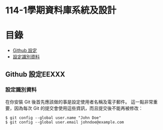 # 114-1學期資料庫系統及設計
# 目錄
- [Github 設定](#github-設定eexxx)
- [設定識別資料](#設定識別資料)


## Github 設定EEXXX
### 設定識別資料
在你安裝 Git 後首先應該做的事是設定使用者名稱及電子郵件。 這一點非常重要，因為每次 Git 的提交會使用這些資訊，而且提交後不能再被修改：

```
$ git config --global user.name "John Doe"
$ git config --global user.email johndoe@example.com
```